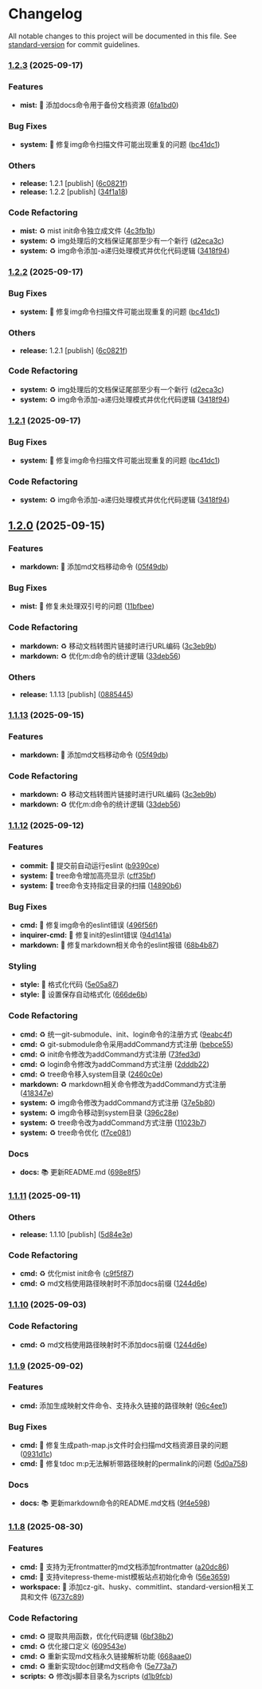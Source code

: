 # Changelog

All notable changes to this project will be documented in this file. See [standard-version](https://github.com/conventional-changelog/standard-version) for commit guidelines.

### [1.2.3](https://github.com/docs-site/tdoc-cli/compare/v1.2.0...v1.2.3) (2025-09-17)

### Features

- **mist:** 🚀 添加docs命令用于备份文档资源 ([6fa1bd0](https://github.com/docs-site/tdoc-cli/commit/6fa1bd065df10e5a2f0a1c58df7858c52279c925))

### Bug Fixes

- **system:** 🐞 修复img命令扫描文件可能出现重复的问题 ([bc41dc1](https://github.com/docs-site/tdoc-cli/commit/bc41dc162975ac3bbc29198457f99d846aa12296))

### Others

- **release:** 1.2.1 [publish] ([6c0821f](https://github.com/docs-site/tdoc-cli/commit/6c0821fc67508bcad45d95038721e8834814f473))
- **release:** 1.2.2 [publish] ([34f1a18](https://github.com/docs-site/tdoc-cli/commit/34f1a186883813dfea6f7e1a1ff086ad52f59c6f))

### Code Refactoring

- **mist:** ♻️ mist init命令独立成文件 ([4c3fb1b](https://github.com/docs-site/tdoc-cli/commit/4c3fb1b1b58fa4c39718a0e7a75d930eb78b1abb))
- **system:** ♻️ img处理后的文档保证尾部至少有一个新行 ([d2eca3c](https://github.com/docs-site/tdoc-cli/commit/d2eca3c7f52229a036814ca61dfa588eaa3cb65f))
- **system:** ♻️ img命令添加-a递归处理模式并优化代码逻辑 ([3418f94](https://github.com/docs-site/tdoc-cli/commit/3418f9485f39827c9e041436fe46c64d735c9376))

### [1.2.2](https://github.com/docs-site/tdoc-cli/compare/v1.2.0...v1.2.2) (2025-09-17)

### Bug Fixes

- **system:** 🐞 修复img命令扫描文件可能出现重复的问题 ([bc41dc1](https://github.com/docs-site/tdoc-cli/commit/bc41dc162975ac3bbc29198457f99d846aa12296))

### Others

- **release:** 1.2.1 [publish] ([6c0821f](https://github.com/docs-site/tdoc-cli/commit/6c0821fc67508bcad45d95038721e8834814f473))

### Code Refactoring

- **system:** ♻️ img处理后的文档保证尾部至少有一个新行 ([d2eca3c](https://github.com/docs-site/tdoc-cli/commit/d2eca3c7f52229a036814ca61dfa588eaa3cb65f))
- **system:** ♻️ img命令添加-a递归处理模式并优化代码逻辑 ([3418f94](https://github.com/docs-site/tdoc-cli/commit/3418f9485f39827c9e041436fe46c64d735c9376))

### [1.2.1](https://github.com/docs-site/tdoc-cli/compare/v1.2.0...v1.2.1) (2025-09-17)

### Bug Fixes

- **system:** 🐞 修复img命令扫描文件可能出现重复的问题 ([bc41dc1](https://github.com/docs-site/tdoc-cli/commit/bc41dc162975ac3bbc29198457f99d846aa12296))

### Code Refactoring

- **system:** ♻️ img命令添加-a递归处理模式并优化代码逻辑 ([3418f94](https://github.com/docs-site/tdoc-cli/commit/3418f9485f39827c9e041436fe46c64d735c9376))

## [1.2.0](https://github.com/docs-site/tdoc-cli/compare/v1.1.12...v1.2.0) (2025-09-15)

### Features

- **markdown:** 🚀 添加md文档移动命令 ([05f49db](https://github.com/docs-site/tdoc-cli/commit/05f49db932d65ede5954d6f9c6268713407fbb4c))

### Bug Fixes

- **mist:** 🐞 修复未处理双引号的问题 ([11bfbee](https://github.com/docs-site/tdoc-cli/commit/11bfbee4bd549ebe285ef678fa2684915af57ba1))

### Code Refactoring

- **markdown:** ♻️ 移动文档转图片链接时进行URL编码 ([3c3eb9b](https://github.com/docs-site/tdoc-cli/commit/3c3eb9bb9cf5389235f9aedcd325fbd81c29e054))
- **markdown:** ♻️ 优化m:d命令的统计逻辑 ([33deb56](https://github.com/docs-site/tdoc-cli/commit/33deb5693aa5ed8e4e37fb4a225b5ef73b70ea46))

### Others

- **release:** 1.1.13 [publish] ([0885445](https://github.com/docs-site/tdoc-cli/commit/08854453a999c88a1dec3bbf2ff4917cc42985c9))

### [1.1.13](https://github.com/docs-site/tdoc-cli/compare/v1.1.12...v1.1.13) (2025-09-15)

### Features

- **markdown:** 🚀 添加md文档移动命令 ([05f49db](https://github.com/docs-site/tdoc-cli/commit/05f49db932d65ede5954d6f9c6268713407fbb4c))

### Code Refactoring

- **markdown:** ♻️ 移动文档转图片链接时进行URL编码 ([3c3eb9b](https://github.com/docs-site/tdoc-cli/commit/3c3eb9bb9cf5389235f9aedcd325fbd81c29e054))
- **markdown:** ♻️ 优化m:d命令的统计逻辑 ([33deb56](https://github.com/docs-site/tdoc-cli/commit/33deb5693aa5ed8e4e37fb4a225b5ef73b70ea46))

### [1.1.12](https://github.com/docs-site/tdoc-cli/compare/v1.1.11...v1.1.12) (2025-09-12)

### Features

- **commit:** 🚀 提交前自动运行eslint ([b9390ce](https://github.com/docs-site/tdoc-cli/commit/b9390ce8e581fbb0bd33be5c15bacba90b96ce71))
- **system:** 🚀 tree命令增加高亮显示 ([cff35bf](https://github.com/docs-site/tdoc-cli/commit/cff35bfe542b0a8338f4e00ad0cd1fe701bdb907))
- **system:** 🚀 tree命令支持指定目录的扫描 ([14890b6](https://github.com/docs-site/tdoc-cli/commit/14890b68582cf37867ec6acbfb9f03b4ee945dfa))

### Bug Fixes

- **cmd:** 🐞 修复img命令的eslint错误 ([496f56f](https://github.com/docs-site/tdoc-cli/commit/496f56fa017e97be765cde47856ecb040c1e4d3c))
- **inquirer-cmd:** 🐞 修复init的eslint错误 ([94d141a](https://github.com/docs-site/tdoc-cli/commit/94d141a5f911037b6fb74ce0509aa816ead0169e))
- **markdown:** 🐞 修复markdown相关命令的eslint报错 ([68b4b87](https://github.com/docs-site/tdoc-cli/commit/68b4b87389b92617f10e7a2d6f20268631c4fa52))

### Styling

- **style:** 🎨 格式化代码 ([5e05a87](https://github.com/docs-site/tdoc-cli/commit/5e05a87e99da4b5d7d25562a80a05f9c493567c5))
- **style:** 🎨 设置保存自动格式化 ([666de6b](https://github.com/docs-site/tdoc-cli/commit/666de6b7cdb537e6284db233fce5249a573a3fe0))

### Code Refactoring

- **cmd:** ♻️ 统一git-submodule、init、login命令的注册方式 ([9eabc4f](https://github.com/docs-site/tdoc-cli/commit/9eabc4f2b16f1d38b2ae72690f75770d74d1d6f5))
- **cmd:** ♻️ git-submodule命令采用addCommand方式注册 ([bebce55](https://github.com/docs-site/tdoc-cli/commit/bebce558945854ce254700432ade1a1ffd62eda3))
- **cmd:** ♻️ init命令修改为addCommand方式注册 ([73fed3d](https://github.com/docs-site/tdoc-cli/commit/73fed3dd51f334338e93137955c91cf9433035b3))
- **cmd:** ♻️ login命令修改为addCommand方式注册 ([2dddb22](https://github.com/docs-site/tdoc-cli/commit/2dddb22b897396229b6cb0e9b7a56f159a577fa1))
- **cmd:** ♻️ tree命令移入system目录 ([2460c0e](https://github.com/docs-site/tdoc-cli/commit/2460c0e00214b38964721d0357332f7fd2bfedfa))
- **markdown:** ♻️ markdown相关命令修改为addCommand方式注册 ([418347e](https://github.com/docs-site/tdoc-cli/commit/418347e17dc019eae116ca7810232f2a7169e538))
- **system:** ♻️ img命令修改为addCommand方式注册 ([37e5b80](https://github.com/docs-site/tdoc-cli/commit/37e5b807feac8f345f131f1040f138212052fc19))
- **system:** ♻️ img命令移动到system目录 ([396c28e](https://github.com/docs-site/tdoc-cli/commit/396c28e59c0d3d3ca5162c334b7f8b3d5282eeae))
- **system:** ♻️ tree命令改为addCommand方式注册 ([11023b7](https://github.com/docs-site/tdoc-cli/commit/11023b747599fa22ca9d30c36cc89a330835707e))
- **system:** ♻️ tree命令优化 ([f7ce081](https://github.com/docs-site/tdoc-cli/commit/f7ce081a98f2e1400cde9adc1385c3a559f23526))

### Docs

- **docs:** 📚 更新README.md ([698e8f5](https://github.com/docs-site/tdoc-cli/commit/698e8f57cba7528ad7aed4de3bf0c55f5c4b891c))

### [1.1.11](https://github.com/docs-site/tdoc-cli/compare/v1.1.9...v1.1.11) (2025-09-11)

### Others

- **release:** 1.1.10 [publish] ([5d84e3e](https://github.com/docs-site/tdoc-cli/commit/5d84e3eeddc0188a71af9912e37a6402d745937b))

### Code Refactoring

- **cmd:** ♻️ 优化mist init命令 ([c9f5f87](https://github.com/docs-site/tdoc-cli/commit/c9f5f8712cc0992db1aca9dc3e6562196ec8ec7b))
- **cmd:** ♻️ md文档使用路径映射时不添加docs前缀 ([1244d6e](https://github.com/docs-site/tdoc-cli/commit/1244d6eea8bd4fc2570fc6101a1431fa2e6f2ec7))

### [1.1.10](https://github.com/docs-site/tdoc-cli/compare/v1.1.9...v1.1.10) (2025-09-03)

### Code Refactoring

- **cmd:** ♻️ md文档使用路径映射时不添加docs前缀 ([1244d6e](https://github.com/docs-site/tdoc-cli/commit/1244d6eea8bd4fc2570fc6101a1431fa2e6f2ec7))

### [1.1.9](https://github.com/docs-site/tdoc-cli/compare/v1.1.8...v1.1.9) (2025-09-02)

### Features

- **cmd:** 添加生成映射文件命令、支持永久链接的路径映射 ([96c4ee1](https://github.com/docs-site/tdoc-cli/commit/96c4ee135e01ca555e38efcce61c4b3eab61e415))

### Bug Fixes

- **cmd:** 🐞 修复生成path-map.js文件时会扫描md文档资源目录的问题 ([0931d1c](https://github.com/docs-site/tdoc-cli/commit/0931d1c08eb8d6826b79723d03cfe2767cdc7447))
- **cmd:** 🐞 修复tdoc m:p无法解析带路径映射的permalink的问题 ([5d0a758](https://github.com/docs-site/tdoc-cli/commit/5d0a758f70dc0661edb26ecb2e01e04888b28b53))

### Docs

- **docs:** 📚 更新markdown命令的README.md文档 ([9f4e598](https://github.com/docs-site/tdoc-cli/commit/9f4e598c35040c1dc70da968f46471dd9555a3c6))

### [1.1.8](https://github.com/docs-site/tdoc-cli/compare/v1.1.7...v1.1.8) (2025-08-30)

### Features

- **cmd:** 🚀 支持为无frontmatter的md文档添加frontmatter ([a20dc86](https://github.com/docs-site/tdoc-cli/commit/a20dc86d6a4d1c7f7e1e6a35557fa64c3d027aea))
- **cmd:** 🚀 支持vitepress-theme-mist模板站点初始化命令 ([56e3659](https://github.com/docs-site/tdoc-cli/commit/56e36596e9771cb4d5bb0c9a0abbf3318e0e27a0))
- **workspace:** 🚀 添加cz-git、husky、commitlint、standard-version相关工具和文件 ([6737c89](https://github.com/docs-site/tdoc-cli/commit/6737c8955b6bac36cd9076623a79528316d70be1))

### Code Refactoring

- **cmd:** ♻️ 提取共用函数，优化代码逻辑 ([6bf38b2](https://github.com/docs-site/tdoc-cli/commit/6bf38b23ab6e3daa4c0bd5defe96d418793b84ce))
- **cmd:** ♻️ 优化接口定义 ([609543e](https://github.com/docs-site/tdoc-cli/commit/609543e15b98e5c7fe3177c8e2f288fe279d5a61))
- **cmd:** ♻️ 重新实现md文档永久链接解析功能 ([668aae0](https://github.com/docs-site/tdoc-cli/commit/668aae0fc08995474f08ce4bf041ff4887393b03))
- **cmd:** ♻️ 重新实现tdoc创建md文档命令 ([5e773a7](https://github.com/docs-site/tdoc-cli/commit/5e773a77add486137f727df46fd79752f9b0fe49))
- **scripts:** ♻️ 修改js脚本目录名为scripts ([d1b9fcb](https://github.com/docs-site/tdoc-cli/commit/d1b9fcba5227a8ecbff4bf53ebd26f912308306d))

